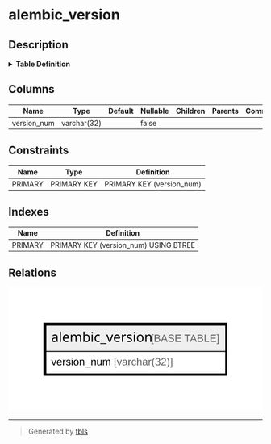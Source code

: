 # alembic_version

## Description

<details>
<summary><strong>Table Definition</strong></summary>

```sql
CREATE TABLE `alembic_version` (
  `version_num` varchar(32) NOT NULL,
  PRIMARY KEY (`version_num`)
) ENGINE=InnoDB DEFAULT CHARSET=utf8mb4 COLLATE=utf8mb4_0900_ai_ci
```

</details>

## Columns

| Name | Type | Default | Nullable | Children | Parents | Comment |
| ---- | ---- | ------- | -------- | -------- | ------- | ------- |
| version_num | varchar(32) |  | false |  |  |  |

## Constraints

| Name | Type | Definition |
| ---- | ---- | ---------- |
| PRIMARY | PRIMARY KEY | PRIMARY KEY (version_num) |

## Indexes

| Name | Definition |
| ---- | ---------- |
| PRIMARY | PRIMARY KEY (version_num) USING BTREE |

## Relations

![er](alembic_version.svg)

---

> Generated by [tbls](https://github.com/k1LoW/tbls)
